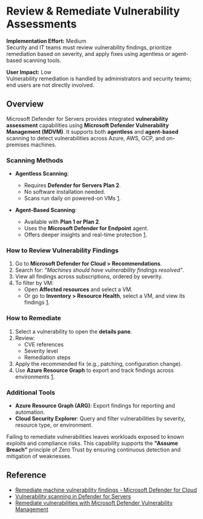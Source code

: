 # Review & Remediate Vulnerability Assessments

**Implementation Effort:** Medium  
Security and IT teams must review vulnerability findings, prioritize remediation based on severity, and apply fixes using agentless or agent-based scanning tools.

**User Impact:** Low  
Vulnerability remediation is handled by administrators and security teams; end users are not directly involved.

## Overview

Microsoft Defender for Servers provides integrated **vulnerability assessment** capabilities using **Microsoft Defender Vulnerability Management (MDVM)**. It supports both **agentless** and **agent-based** scanning to detect vulnerabilities across Azure, AWS, GCP, and on-premises machines.

### Scanning Methods

- **Agentless Scanning**:
  - Requires **Defender for Servers Plan 2**.
  - No software installation needed.
  - Scans run daily on powered-on VMs [1](https://learn.microsoft.com/en-us/azure/defender-for-cloud/remediate-vulnerability-findings-vm).

- **Agent-Based Scanning**:
  - Available with **Plan 1 or Plan 2**.
  - Uses the **Microsoft Defender for Endpoint** agent.
  - Offers deeper insights and real-time protection [1](https://learn.microsoft.com/en-us/azure/defender-for-cloud/remediate-vulnerability-findings-vm).

### How to Review Vulnerability Findings

1. Go to **Microsoft Defender for Cloud > Recommendations**.
2. Search for: *"Machines should have vulnerability findings resolved"*.
3. View all findings across subscriptions, ordered by severity.
4. To filter by VM:
   - Open **Affected resources** and select a VM.
   - Or go to **Inventory > Resource Health**, select a VM, and view its findings [1](https://learn.microsoft.com/en-us/azure/defender-for-cloud/remediate-vulnerability-findings-vm).

### How to Remediate

1. Select a vulnerability to open the **details pane**.
2. Review:
   - CVE references
   - Severity level
   - Remediation steps
3. Apply the recommended fix (e.g., patching, configuration change).
4. Use **Azure Resource Graph** to export and track findings across environments [1](https://learn.microsoft.com/en-us/azure/defender-for-cloud/remediate-vulnerability-findings-vm).

### Additional Tools

- **Azure Resource Graph (ARG)**: Export findings for reporting and automation.
- **Cloud Security Explorer**: Query and filter vulnerabilities by severity, resource type, or environment.

Failing to remediate vulnerabilities leaves workloads exposed to known exploits and compliance risks. This capability supports the **"Assume Breach"** principle of Zero Trust by ensuring continuous detection and mitigation of weaknesses.

## Reference

- [Remediate machine vulnerability findings - Microsoft Defender for Cloud](https://learn.microsoft.com/en-us/azure/defender-for-cloud/remediate-vulnerability-findings-vm)  
- [Vulnerability scanning in Defender for Servers](https://learn.microsoft.com/en-us/azure/defender-for-cloud/auto-deploy-vulnerability-assessment)  
- [Remediate vulnerabilities with Microsoft Defender Vulnerability Management](https://learn.microsoft.com/en-us/defender-vulnerability-management/tvm-remediation)
